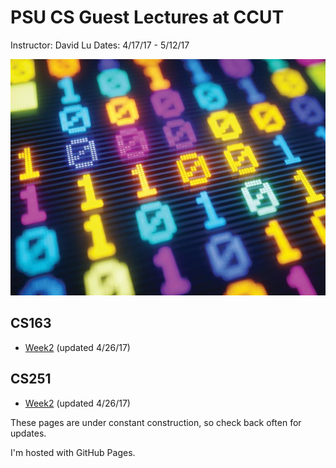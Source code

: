 PSU CS Guest Lectures at CCUT
=====
Instructor: David Lu
Dates: 4/17/17 - 5/12/17

![binary](binary.jpg)

CS163
----
  * [Week2](CS163/Week2.html) (updated 4/26/17)

CS251
----
  * [Week2](CS251/Week2.html) (updated 4/26/17)

These pages are under constant construction, so check back often for updates.

I'm hosted with GitHub Pages.
